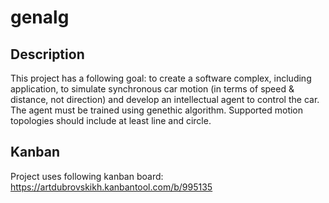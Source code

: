 # genalg

## Description
This project has a following goal: to create a software complex, including application, to simulate synchronous car motion (in terms of speed & distance, not direction) and develop an intellectual agent to control the car. The agent must be trained using genethic algorithm. Supported motion topologies should include at least line and circle.

## Kanban
Project uses following kanban board: https://artdubrovskikh.kanbantool.com/b/995135

